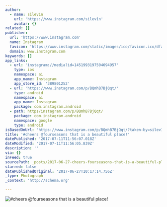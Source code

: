 ```yaml
---
author:
  - name: silev1n
    url: 'https://www.instagram.com/silev1n'
    avatar: {}
related: []
publisher:
  url: 'https://www.instagram.com'
  name: Instagram
  favicon: 'https://www.instagram.com/static/images/ico/favicon.ico/dfa85bb1fd63.ico'
  domain: www.instagram.com
keywords: []
app_links:
  - url: 'instagram://media?id=1451993197504694957'
    type: ios
    namespace: ai
    app_name: Instagram
    app_store_id: '389801252'
  - url: 'https://www.instagram.com/p/BQmhB7BjQqt/'
    type: android
    namespace: ai
    app_name: Instagram
    package: com.instagram.android
  - path: https/instagram.com/p/BQmhB7BjQqt/
    package: com.instagram.android
    namespace: google
    type: android
isBasedOnUrl: 'https://www.instagram.com/p/BQmhB7BjQqt/?taken-by=silev1n'
title: '#cheers @fourseasons that is a beautiful place!'
datePublished: '2017-07-11T11:56:07.018Z'
dateModified: '2017-07-11T11:56:05.839Z'
description: ''
via: {}
inFeed: true
sourcePath: _posts/2017-06-27-cheers-fourseasons-that-is-a-beautiful-place.md
starred: false
datePublishedOriginal: '2017-06-27T10:17:14.756Z'
_type: Photograph
_context: 'http://schema.org'

---
```

![#cheers @fourseasons that is a beautiful place!](https://scontent.cdninstagram.com/t51.2885-15/s640x640/sh0.08/e35/16583866_409619059375294_4609359709521051648_n.jpg)